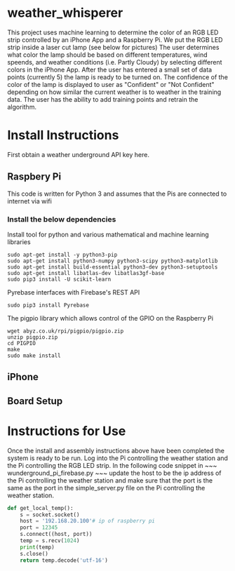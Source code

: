 # weather_whisperer
This project uses machine learning to determine the color of an RGB LED strip controlled by an iPhone App and a Raspberry Pi.
We put the RGB LED strip inside a laser cut lamp (see below for pictures)
The user determines what color the lamp should be based on different temperatures, wind speends, and weather conditions (i.e. Partly Cloudy) by selecting different colors in the iPhone App. After the user has entered a small set of data points (currently 5) the lamp is ready to be turned on. The confidence of the color of the lamp is displayed to user as "Confident" or "Not Confident" depending on how similar the current weather is to weather in the training data. The user has the ability to add training points and retrain the algorithm. 

# Install Instructions 
First obtain a weather underground API key here.

## Raspbery Pi
This code is written for Python 3 and assumes that the Pis are connected to internet via wifi

### Install the below dependencies
Install tool for python and various mathematical and machine learning libraries
~~~~ 
sudo apt-get install -y python3-pip 
sudo apt-get install python3-numpy python3-scipy python3-matplotlib
sudo apt-get install build-essential python3-dev python3-setuptools
sudo apt-get install libatlas-dev libatlas3gf-base
sudo pip3 install -U scikit-learn
~~~~
Pyrebase interfaces with Firebase's REST API
~~~~
sudo pip3 install Pyrebase
~~~~
The pigpio library which allows control of the GPIO on the Raspberry Pi
~~~~
wget abyz.co.uk/rpi/pigpio/pigpio.zip
unzip pigpio.zip
cd PIGPIO
make
sudo make install
~~~~

## iPhone

## Board Setup

# Instructions for Use
Once the install and assembly instructions above have been completed the system is ready to be run. 
Log into the Pi controlling the weather station and the Pi controlling the RGB LED strip. In the following
code snippet in ~~~ wunderground_pi_firebase.py ~~~ update the host to be the ip address of the Pi controlling
the weather station and make sure that the port is the same as the port in the simple_server.py file on the Pi
controlling the weather station.
```python
def get_local_temp():
	s = socket.socket()        
	host = '192.168.20.100'# ip of raspberry pi 
	port = 12345               
	s.connect((host, port))
	temp = s.recv(1024)
	print(temp)
	s.close()
	return temp.decode('utf-16')
 ```
 
 
